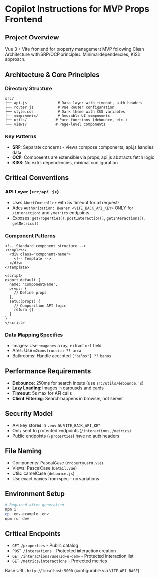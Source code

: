 # Copilot Instructions for MVP Props Frontend

## Project Overview
Vue 3 + Vite frontend for property management MVP following Clean Architecture with SRP/OCP principles. Minimal dependencies, KISS approach.

## Architecture & Core Principles

### Directory Structure
```
src/
├── api.js              # Data layer with timeout, auth headers
├── router.js           # Vue Router configuration
├── style.css           # Dark theme with CSS variables
├── components/         # Reusable UI components
├── utils/             # Pure functions (debounce, etc.)
└── views/             # Page-level components
```

### Key Patterns
- **SRP**: Separate concerns - views compose components, api.js handles data
- **OCP**: Components are extensible via props, api.js abstracts fetch logic
- **KISS**: No extra dependencies, minimal configuration

## Critical Conventions

### API Layer (`src/api.js`)
- Uses `AbortController` with 5s timeout for all requests
- Adds `Authorization: Bearer <VITE_BACK_API_KEY>` ONLY for `/interactions` and `/metrics` endpoints
- Exposes: `getProperties()`, `postInteraction()`, `getInteractions()`, `getMetrics()`

### Component Patterns
```vue
<!-- Standard component structure -->
<template>
  <div class="component-name">
    <!-- Template -->
  </div>
</template>

<script>
export default {
  name: 'ComponentName',
  props: {
    // Define props
  },
  setup(props) {
    // Composition API logic
    return {}
  }
}
</script>
```

### Data Mapping Specifics
- Images: Use `imagenes` array, extract `url` field
- Area: Use `m2construccion ?? area`
- Bathrooms: Handle accented `["baños"] ?? banos`

## Performance Requirements
- **Debounce**: 250ms for search inputs (use `src/utils/debounce.js`)
- **Lazy Loading**: Images in carousels and cards
- **Timeout**: 5s max for API calls
- **Client Filtering**: Search happens in browser, not server

## Security Model
- API key stored in `.env` as `VITE_BACK_API_KEY`
- Only sent to protected endpoints (`/interactions`, `/metrics`)
- Public endpoints (`/properties`) have no auth headers

## File Naming
- Components: PascalCase (`PropertyCard.vue`)
- Views: PascalCase (`Detail.vue`)
- Utils: camelCase (`debounce.js`)
- Use exact names from spec - no variations

## Environment Setup
```bash
# Required after generation
npm i
cp .env.example .env
npm run dev
```

## Critical Endpoints
- `GET /properties` - Public catalog
- `POST /interactions` - Protected interaction creation
- `GET /interactions?userId=u-demo` - Protected interaction list
- `GET /metrics/interactions` - Protected metrics

Base URL: `http://localhost:5000` (configurable via `VITE_API_BASE`)